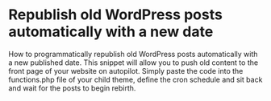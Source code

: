 # Republish old WordPress posts automatically with a new date
How to programmatically republish old WordPress posts automatically with a new published date.
This snippet will allow you to push old content to the front page of your website on autopilot. Simply paste the code into the functions.php file of your child theme, define the cron schedule and sit back and wait for the posts to begin rebirth.

